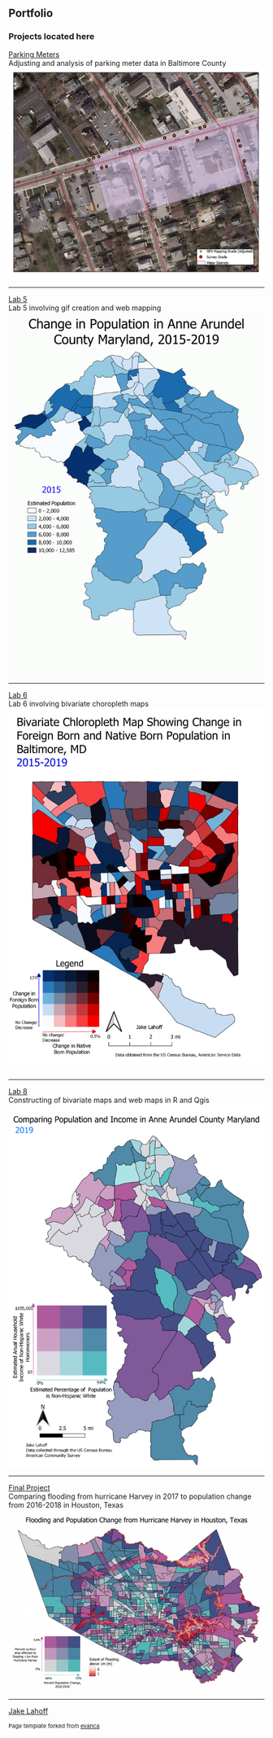 ## Portfolio



### Projects located here 

[Parking Meters](ParkingMeters/index.md)
<br>Adjusting and analysis of parking meter data in Baltimore County<br/>
[<img src="images/Catonsville.png?raw=true"/>](ParkingMeters/index.md)

---
[Lab 5](/lab_5/index.md)
<br>Lab 5 involving gif creation and web mapping<br/>
[<img src="images/pop_change_aaco.gif?raw=true"/>](/lab_5/index.md)


---
[Lab 6](/lab_6/index.md)
<br>Lab 6 involving bivariate choropleth maps<br/>
[<img src="images/bivariate4.jpeg?raw=true"/>](/lab_6/index.md)

---
[Lab 8](/lab_8/index.md)
<br>Constructing of bivariate maps and web maps in R and Qgis <br/>
[<img src="images/ann_arundel_map.png?raw=true"/>](/lab_8/index.md)

---
[Final Project](/final_project/index.md)
<br>Comparing flooding from hurricane Harvey in 2017 to population change from 2016-2018 in Houston, Texas<br/>
[<img src="images/bivariate_map.png?raw=true"/>](/final_project/index.md)



---
[J](/easter/index.md)[ake Lahoff](index.md)

<p style="font-size:11px">Page template forked from <a href="https://github.com/evanca/quick-portfolio">evanca</a></p>
<!-- Remove above link if you don't want to attibute -->
